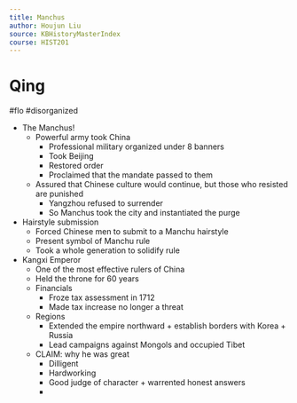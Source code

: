 ```yaml
---
title: Manchus
author: Houjun Liu
source: KBHistoryMasterIndex
course: HIST201
---
```


# Qing

#flo #disorganized

* The Manchus!
    * Powerful army took China
        * Professional military organized under 8 banners
        * Took Beijing
        * Restored order
        * Proclaimed that the mandate passed to them
    * Assured that Chinese culture would continue, but those who resisted are punished
        * Yangzhou refused to surrender
        * So Manchus took the city and instantiated the purge
* Hairstyle submission
    * Forced Chinese men to submit to a Manchu hairstyle
    * Present symbol of Manchu rule 
    * Took a whole generation to solidify rule
* Kangxi Emperor
    * One of the most effective rulers of China
    * Held the throne for 60 years
    * Financials
        * Froze tax assessment in 1712
        * Made tax increase no longer a threat
    * Regions  
        * Extended the empire northward + establish borders with Korea + Russia
        * Lead campaigns against Mongols and occupied Tibet
    * CLAIM: why he was great
        * Dilligent
        * Hardworking
        * Good judge of character + warrented honest answers
        * 